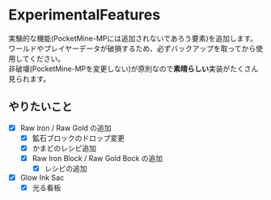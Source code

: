 # ExperimentalFeatures
実験的な機能(PocketMine-MPには追加されないであろう要素)を追加します。   
ワールドやプレイヤーデータが破損するため、必ずバックアップを取ってから使用してください。  
非破壊(PocketMine-MPを変更しない)が原則なので<b>素晴らしい</b>実装がたくさん見られます。

## やりたいこと
- [x] Raw Iron / Raw Gold の追加
  - [x] 鉱石ブロックのドロップ変更
  - [x] かまどのレシピ追加
  - [x] Raw Iron Block / Raw Gold Bock の追加
    - [x] レシピの追加
- [x] Glow Ink Sac
  - [x] 光る看板